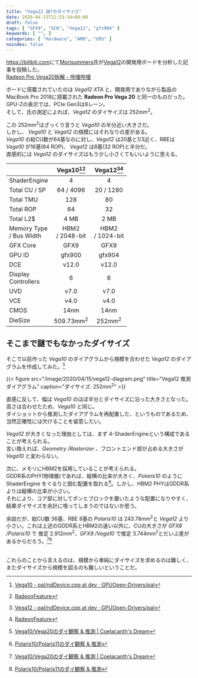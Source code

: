 ```yaml
---
title: "Vega12 謎?のダイサイズ"
date: 2020-04-15T21:53:34+09:00
draft: false
tags: [ "GFX9", "GCN", "Vega12", "gfx904" ]
keywords: [ "", ]
categories: [ "Hardware", "AMD", "GPU" ]
noindex: false
---
```


<https://bilibili.com>にて[Morisummers](https://space.bilibili.com/1734177)氏が[Vega12](/tags/vega12)の開発用ボードを分析した記事を投稿した。  
[Radeon Pro Vega20拆解 - 哔哩哔哩](https://www.bilibili.com/read/cv5598542)  

ボードに搭載されていたのは *Vega12 XTA* と、開発用でありながら製品のMacBook Pro 2018に搭載された **Radeon Pro Vega 20** と同一のものだった。  
GPU-Zの表示では、PCIe Gen3は8レーン。  
そして、氏の測定によれば、*Vega12* のダイサイズは 252mm<sup>2</sup>。

この 252mm<sup>2</sup>はざっくり言うと *Vega10* の半分近い大きさだ。  
しかし、 *Vega10* と *Vega12* の規模にはそれなりの差がある。  
*Vega10* の総CU数が64基なのに対し、*Vega12* は20基と1/3近く、RBEは *Vega10* が16基(64 ROP)、 *Vega12* は8基(32 ROP)と半分だ。  
直感的には *Vega12* のダイサイズはもう少し小さくてもいいように思える。  

| | Vega10[^4][^3] | Vega12[^2][^3] |
| :--- | :---: | :---: |
| ShaderEngine | 4 | 4 |
| Total CU / SP | 64 / 4096 |  20 / 1280 |
| Total TMU | 128 | 80 |
| Total ROP | 64 | 32 |
| Total L2$ | 4 MB | 2 MB |
| Memory Type<br>/ Bus Width | HBM2<br>/ 2048-bit | HBM2<br>/ 1024-bit |
| GFX Core | GFX9 | GFX9 |
| GPU ID | gfx900 | gfx904 |
| DCE | v12.0 | v12.0 |
| Display<br>Controllers | 6 | 6 |
| UVD | v7.0 | v7.0 |
| VCE | v4.0 | v4.0 |
| CMOS | 14nm | 14nm |
| DieSize | 509.73mm<sup>2</sup> | 252mm<sup>2</sup>

[^2]: [Vega12 - pal/ndDevice.cpp at dev · GPUOpen-Drivers/pal](https://github.com/GPUOpen-Drivers/pal/blob/e642f608a62887d40d1f25509d2951a4a3576985/src/core/os/nullDevice/ndDevice.cpp#L854)
[^3]: [RadeonFeature](https://www.x.org/wiki/RadeonFeature/)
[^4]: [Vega10 - pal/ndDevice.cpp at dev · GPUOpen-Drivers/pal](https://github.com/GPUOpen-Drivers/pal/blob/e642f608a62887d40d1f25509d2951a4a3576985/src/core/os/nullDevice/ndDevice.cpp#L835)

## そこまで謎でもなかったダイサイズ
そこで以前作った *Vega10* のダイアグラムから規模を合わせた *Vega12* のダイアグラムを作成してみた。[^1]  

{{< figure src="/image/2020/04/15/vega12-diagram.png" title="Vega12 推測ダイアグラム" caption="ダイサイズ: 252mm<sup>2</sup>" >}}

[^1]: [Vega10/Vega20のダイ観察 & 推測 | Coelacanth's Dream](/posts/2020/03/24/vega10-vega20-dieshot-guess/#vega10)

直感に反して、幅は *Vega10* のほぼ半分とダイサイズに沿った大きさとなった。高さは合わせたため、*Vega10* と同じ。  
ダイショットから推測したダイアグラムを再配置した、というものであるため、当然正確性には欠けることを留意したい。  

*Vega12* が大きくなった理由としては、まず 4-ShaderEngineという構成であることが考えられる。  
言い換えれば、*Geometry /Rasterizer* 、フロントエンド部が占める大きさが *Vega10* と変わらない。  

次に、メモリにHBM2を採用していることが考えられる。  
GDDR系のPHY(物理層)であれば、縦横の比率が大きく、*Polaris10* のように ShaderEngine をぐるりと囲む配置を取れる[^5]。しかし、HBM2 PHYはGDDR系よりは縦横の比率が小さい。  
それにより、コア部に対してポンとブロックを置いたような配置になりやすく、結果ダイサイズを余計に喰ってしまうのではないか思う。  

[^5]: [Polaris10/Polaris11のダイ観察 & 推測](/posts/2020/03/30/polaris10-polaris11-dieshot-guess/)

余談だが、総CU数 36基、RBE 8基の *Polaris10* は 243.78mm<sup>2</sup>と *Vega12* より小さい。これは上述のGDDR系とHBM2の違い以外に、CUの大きさが *GFX8 /Polaris10* で 推定 2.912mm<sup>2</sup>、*GFX9 /Vega10* で推定 3.744mm<sup>2</sup>とだいぶ差があるからだろう。[^1][^5]  

<br>
これらのことから言えるのは、規模から単純にダイサイズを求めるのは難しく、またダイサイズから規模を図るのも難しいということだ。  
